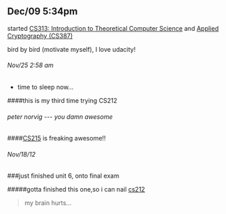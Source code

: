 Dec/09 5:34pm
----
 started [CS313: Introduction to Theoretical Computer Science](http://udacity.com/cs313) and [Applied Cryptography (CS387)](http://www.udacity.com/overview/Course/cs387/CourseRev/apr2012)

 bird by bird (motivate myself), I love udacity!


###### Nov/25 2:58 am 
* time to sleep now...

####this is my third time trying CS212
###### peter norvig --- you damn awesome 





####[CS215](http://www.udacity.com/view#Course/cs215/CourseRev/1/Unit/517003/Nugget/380002) is freaking awesome!!

###### Nov/18/12

###just finished unit 6, onto final exam

#####gotta finished this one,so i can nail [cs212](http://udacity.com/cs212)

> my brain hurts... 
